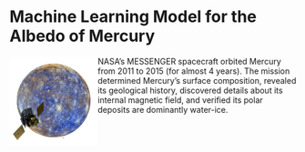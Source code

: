 # Machine Learning Model for the Albedo of Mercury

<img align="left" src="https://github.com/AkhileshThite/Planetary-Albedo/blob/main/Mercury/data/Mercury.png" width="155" height="155"></img>

NASA’s MESSENGER spacecraft orbited Mercury from 2011 to 2015 (for almost 4 years). The mission determined Mercury’s surface composition, revealed its geological history, discovered details about its internal magnetic field, and verified its polar deposits are dominantly water-ice.

